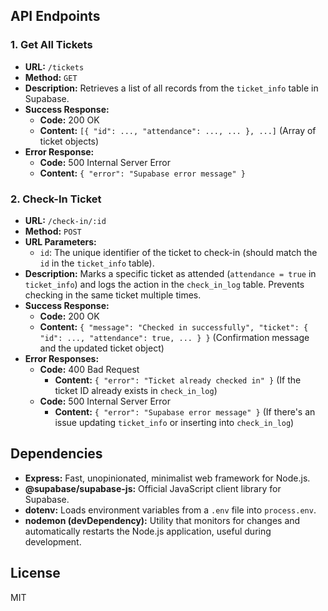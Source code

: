 ## API Endpoints

### 1. Get All Tickets

- **URL:** `/tickets`
- **Method:** `GET`
- **Description:** Retrieves a list of all records from the `ticket_info` table in Supabase.
- **Success Response:**
  - **Code:** 200 OK
  - **Content:** `[{ "id": ..., "attendance": ..., ... }, ...]` (Array of ticket objects)
- **Error Response:**
  - **Code:** 500 Internal Server Error
  - **Content:** `{ "error": "Supabase error message" }`

### 2. Check-In Ticket

- **URL:** `/check-in/:id`
- **Method:** `POST`
- **URL Parameters:**
  - `id`: The unique identifier of the ticket to check-in (should match the `id` in the `ticket_info` table).
- **Description:** Marks a specific ticket as attended (`attendance = true` in `ticket_info`) and logs the action in the `check_in_log` table. Prevents checking in the same ticket multiple times.
- **Success Response:**
  - **Code:** 200 OK
  - **Content:** `{ "message": "Checked in successfully", "ticket": { "id": ..., "attendance": true, ... } }` (Confirmation message and the updated ticket object)
- **Error Responses:**
  - **Code:** 400 Bad Request
    - **Content:** `{ "error": "Ticket already checked in" }` (If the ticket ID already exists in `check_in_log`)
  - **Code:** 500 Internal Server Error
    - **Content:** `{ "error": "Supabase error message" }` (If there's an issue updating `ticket_info` or inserting into `check_in_log`)

## Dependencies

- **Express:** Fast, unopinionated, minimalist web framework for Node.js.
- **@supabase/supabase-js:** Official JavaScript client library for Supabase.
- **dotenv:** Loads environment variables from a `.env` file into `process.env`.
- **nodemon (devDependency):** Utility that monitors for changes and automatically restarts the Node.js application, useful during development.

## License

MIT
